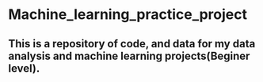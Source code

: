 # Machine_learning_practice_project
## This is a repository of code, and data for my data analysis and machine learning projects(Beginer level).
